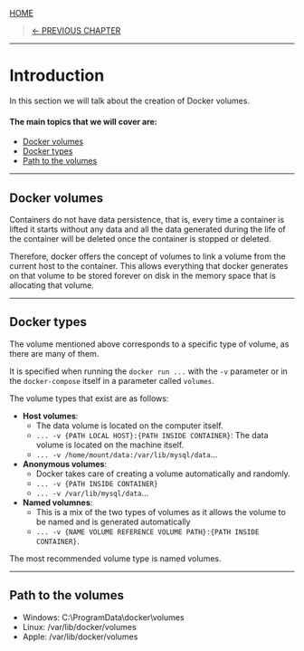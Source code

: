 [HOME](../README.md)

> [<- PREVIOUS CHAPTER](./7-docker-compose.md)
---

# Introduction

In this section we will talk about the creation of Docker volumes.

#### The main topics that we will cover are:
- [Docker volumes](#docker-volumes)
- [Docker types](#docker-types)
- [Path to the volumes](#path-to-the-volumes)

---

## Docker volumes

Containers do not have data persistence, that is, every time a container is lifted it starts without any data and all the data generated during the life of the container will be deleted once the container is stopped or deleted.

Therefore, docker offers the concept of volumes to link a volume from the current host to the container. This allows everything that docker generates on that volume to be stored forever on disk in the memory space that is allocating that volume.

---

## Docker types

The volume mentioned above corresponds to a specific type of volume, as there are many of them. 

It is specified when running the `docker run ...` with the `-v` parameter or in the `docker-compose` itself in a parameter called `volumes`.

The volume types that exist are as follows:
- __Host volumes__:
    - The data volume is located on the computer itself.
    - `... -v {PATH LOCAL HOST}:{PATH INSIDE CONTAINER}`: The data volume is located on the machine itself.
    - `... -v /home/mount/data:/var/lib/mysql/data`...
- __Anonymous volumes__:
    - Docker takes care of creating a volume automatically and randomly.
    - `... -v {PATH INSIDE CONTAINER}`
    - `... -v /var/lib/mysql/data`...
- __Named volumnes__:
    - This is a mix of the two types of volumes as it allows the volume to be named and is generated automatically
    - `... -v {NAME VOLUME REFERENCE VOLUME PATH}:{PATH INSIDE CONTAINER}`.

The most recommended volume type is named volumes.

---

## Path to the volumes

- Windows: C:\ProgramData\docker\volumes
- Linux: /var/lib/docker/volumes
- Apple: /var/lib/docker/volumes